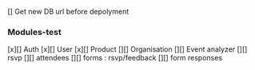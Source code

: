 
[] Get new DB url before depolyment

### Modules-test

[x][] Auth
[x][] User
[x][] Product
[][] Organisation
[][] Event analyzer
[][] rsvp
[][] attendees
[][] forms : rsvp/feedback
[][] form responses